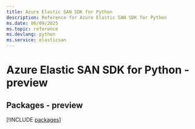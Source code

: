 ```yaml
---
title: Azure Elastic SAN SDK for Python
description: Reference for Azure Elastic SAN SDK for Python
ms.date: 06/09/2025
ms.topic: reference
ms.devlang: python
ms.service: elasticsan
---
```

# Azure Elastic SAN SDK for Python - preview
## Packages - preview
[!INCLUDE [packages](elastic-san-index.md)]